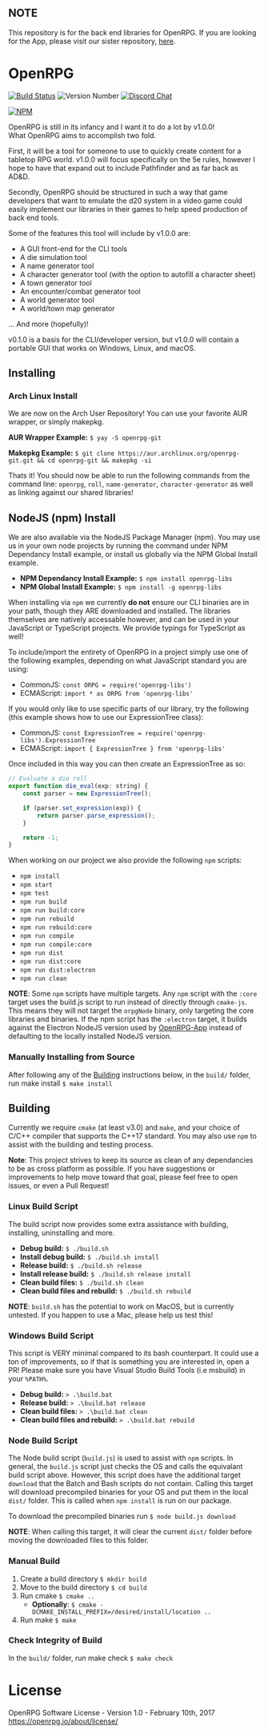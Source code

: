 ## NOTE
This repository is for the back end libraries for OpenRPG. If you are looking for the App, please visit our sister repository, [here](https://github.com/incomingstick/OpenRPG-App).

# OpenRPG
[![Build Status](https://travis-ci.org/incomingstick/OpenRPG.svg?branch=master)](https://travis-ci.org/incomingstick/OpenRPG)
![Version Number](https://img.shields.io/badge/version-v0.5.1-blue.svg)
[![Discord Chat](https://img.shields.io/badge/chat-on%20discord-7289da.svg)](https://discord.gg/xEwaYE5)

[![NPM](https://nodei.co/npm/openrpg-libs.png)](https://nodei.co/npm/openrpg-libs/)

OpenRPG is still in its infancy and I want it to do a lot by v1.0.0!  
What OpenRPG aims to accomplish two fold.  

First, it will be a tool for someone to use to quickly create content
for a tabletop RPG world. v1.0.0 will focus specifically on the
5e rules, however I hope to have that expand out to include
Pathfinder and as far back as AD&D.

Secondly, OpenRPG should be structured in such a way that game developers
that want to emulate the d20 system in a video game could easily implement
our libraries in their games to help speed production of back end tools.

Some of the features this tool will include by v1.0.0 are:
- A GUI front-end for the CLI tools
- A die simulation tool
- A name generator tool
- A character generator tool (with the option to autofill a character sheet)
- A town generator tool
- An encounter/combat generator tool
- A world generator tool
- A world/town map generator

... And more (hopefully)!

v0.1.0 is a basis for the CLI/developer version, but v1.0.0 will contain a
portable GUI that works on Windows, Linux, and macOS.

## Installing
### Arch Linux Install
We are now on the Arch User Repository! You can use your favorite AUR wrapper, or simply makepkg.

**AUR Wrapper Example:** `$ yay -S openrpg-git`

**Makepkg Example:** `$ git clone https://aur.archlinux.org/openrpg-git.git && cd openrpg-git && makepkg -si`

Thats it! You should now be able to run the following commands from the command line: `openrpg`, `roll`, `name-generator`, `character-generator` as well as linking against our shared libraries!

## NodeJS (npm) Install
We are also available via the NodeJS Package Manager (npm). You may use us in your own node projects by running the command under NPM Dependancy Install example, or install us globally via the NPM Global Install example.

- **NPM Dependancy Install Example:** `$ npm install openrpg-libs`
- **NPM Global Install Example:** `$ npm install -g openrpg-libs`

When installing via `npm` we currently **do not** ensure our CLI binaries are in your path, though they ARE downloaded and installed. The libraries themselves are natively accessable however, and can be used in your JavaScript or TypeScript projects. We provide typings for TypeScript as well!

To include/import the entirety of OpenRPG in a project simply use one of the following examples, depending on what JavaScript standard you are using:

- CommonJS: `const ORPG = require('openrpg-libs')`
- ECMAScript: `import * as ORPG from 'openrpg-libs'`

If you would only like to use specific parts of our library, try the following (this example shows how to use our ExpressionTree class):

- CommonJS: `const ExpressionTree = require('openrpg-libs').ExpressionTree`
- ECMAScript: `import { ExpressionTree } from 'openrpg-libs'`

Once included in this way you can then create an ExpressionTree as so:

```js
// Evaluate a die roll
export function die_eval(exp: string) {
    const parser = new ExpressionTree();

    if (parser.set_expression(exp)) {
        return parser.parse_expression();
    }

    return -1;
}
```

When working on our project we also provide the following `npm` scripts:
- `npm install`
- `npm start`
- `npm test`
- `npm run build`
- `npm run build:core`
- `npm run rebuild` 
- `npm run rebuild:core`
- `npm run compile`
- `npm run compile:core`
- `npm run dist`
- `npm run dist:core`
- `npm run dist:electron`
- `npm run clean`

**NOTE**: Some `npm` scripts have multiple targets. Any `npm` script with the `:core` target uses the build.js script to run instead of directly through `cmake-js`. This means they will not target the `orpgNode` binary, only targeting the core libraries and binaries. If the npm script has the `:electron` target, it builds against the Electron NodeJS version used by [OpenRPG-App](https://github.com/incomingstick/OpenRPG-App) instead of defaulting to the locally installed NodeJS version.

### Manually Installing from Source
After following any of the [Building](#Building) instructions below, in the `build/` folder, run make install `$ make install`

## Building
Currently we require `cmake` (at least v3.0) and `make`, and your choice of C/C++
compiler that supports the C++17 standard. You may also use `npm` to assist with the building and testing process.

**Note**: This project strives to keep its source as clean of any dependancies to be as cross platform as possible. If you have suggestions or improvements to help move toward that goal, please feel free to open issues, or even a Pull Request!

### Linux Build Script
The build script now provides some extra assistance with building, installing, uninstalling and more.

- **Debug build:** `$ ./build.sh`
- **Install debug build:** `$ ./build.sh install`
- **Release build:** `$ ./build.sh release`
- **Install release build:** `$ ./build.sh release install`
- **Clean build files:** `$ ./build.sh clean`
- **Clean build files and rebuild:** `$ ./build.sh rebuild`

**NOTE**: `build.sh` has the potential to work on MacOS, but is currently untested. If you happen to use a Mac, please help us test this!

### Windows Build Script
This script is VERY minimal compared to its bash counterpart. It could use a ton of improvements, so if that is something you are interested in, open a PR! Please make sure you have Visual Studio Build Tools (i.e msbuild) in your `%PATH%`.

- **Debug build:** `> .\build.bat`
- **Release build:** `> .\build.bat release`
- **Clean build files:** `> .\build.bat clean`
- **Clean build files and rebuild:** `> .\build.bat rebuild`

### Node Build Script
The Node build script (`build.js`) is used to assist with `npm` scripts. In general, the `build.js` script just checks the OS and calls the equivalant build script above. However, this script does have the additional target `download` that the Batch and Bash scripts do not contain. Calling this target will download precompiled binaries for your OS and put them in the local `dist/` folder. This is called when `npm install` is run on our package.

To download the precompiled binaries run `$ node build.js download`

**NOTE**: When calling this target, it will clear the current `dist/` folder before moving the downloaded files to this folder.

### Manual Build
1. Create a build directory `$ mkdir build`  
2. Move to the build directory `$ cd build`
3. Run cmake `$ cmake ..`
    - **Optionally**: `$ cmake -DCMAKE_INSTALL_PREFIX=/desired/install/location ..`  
4. Run make `$ make`  

### Check Integrity of Build
In the `build/` folder, run make check `$ make check` 

# License
OpenRPG Software License - Version 1.0 - February 10th, 2017 <https://openrpg.io/about/license/>
